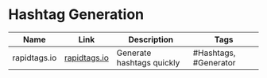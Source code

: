 


# Hashtag Generation

| Name               | Link                 | Description                        | Tags                   |
| ------------------ | -------------------- | ---------------------------------- | ---------------------- |
| rapidtags.io       | [rapidtags.io](rapidtags.io) | Generate hashtags quickly         | #Hashtags, #Generator  |

